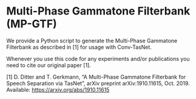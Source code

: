 # Multi-Phase Gammatone Filterbank (MP-GTF)

We provide a Python script to generate the Multi-Phase Gammatone Filterbank as described in [1] for usage with Conv-TasNet.

Whenever you use this code for any experiments and/or publications you need to cite our original paper [1].

[1] D. Ditter and T. Gerkmann, “A Multi-Phase Gammatone Filterbank for Speech Separation via TasNet”, arXiv preprint
arXiv:1910.11615, Oct. 2019. Available: https://arxiv.org/abs/1910.11615
